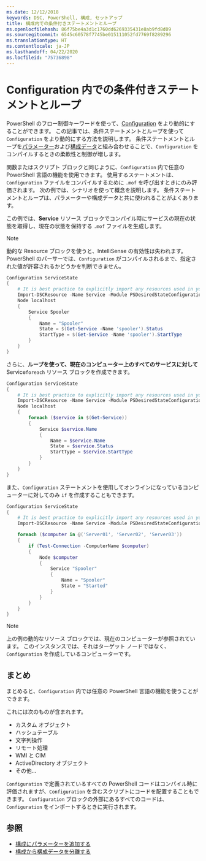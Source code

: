 ```yaml
---
ms.date: 12/12/2018
keywords: DSC, PowerShell, 構成, セットアップ
title: 構成内での条件付きステートメントとループ
ms.openlocfilehash: 86f75be4a3d1c1760dd6269335431e8ab9fd8d09
ms.sourcegitcommit: 6545c60578f7745be015111052fd7769f8289296
ms.translationtype: HT
ms.contentlocale: ja-JP
ms.lasthandoff: 04/22/2020
ms.locfileid: "75736898"
---
```

# <a name="conditional-statements-and-loops-in-a-configuration"></a>Configuration 内での条件付きステートメントとループ

PowerShell のフロー制御キーワードを使って、[Configuration](configurations.md) をより動的にすることができます。 この記事では、条件ステートメントとループを使って `Configuration` をより動的にする方法を説明します。 条件ステートメントとループを[パラメーター](add-parameters-to-a-configuration.md)および[構成データ](configData.md)と組み合わせることで、`Configuration` をコンパイルするときの柔軟性と制御が増します。

関数またはスクリプト ブロックと同じように、`Configuration` 内で任意の PowerShell 言語の機能を使用できます。
使用するステートメントは、`Configuration` ファイルをコンパイルするために `.mof` を呼び出すときにのみ評価されます。 次の例では、シナリオを使って概念を説明します。 条件ステートメントとループは、パラメーターや構成データと共に使われることがよくあります。

この例では、**Service** リソース ブロックでコンパイル時にサービスの現在の状態を取得し、現在の状態を保持する `.mof` ファイルを生成します。

> [!NOTE]
> 動的な Resource ブロックを使うと、IntelliSense の有効性は失われます。 PowerShell のパーサーでは、`Configuration` がコンパイルされるまで、指定された値が許容されるかどうかを判断できません。

```powershell
Configuration ServiceState
{
    # It is best practice to explicitly import any resources used in your Configurations.
    Import-DSCResource -Name Service -Module PSDesiredStateConfiguration
    Node localhost
    {
        Service Spooler
        {
            Name = "Spooler"
            State = $(Get-Service -Name 'spooler').Status
            StartType = $(Get-Service -Name 'spooler').StartType
        }
    }
}
```

さらに、**ループを使って、現在のコンピューター上のすべてのサービスに対して**Service`foreach` リソース ブロックを作成できます。

```powershell
Configuration ServiceState
{
    # It is best practice to explicitly import any resources used in your Configurations.
    Import-DSCResource -Name Service -Module PSDesiredStateConfiguration
    Node localhost
    {
        foreach ($service in $(Get-Service))
        {
            Service $service.Name
            {
                Name = $service.Name
                State = $service.Status
                StartType = $service.StartType
            }
        }
    }
}
```

また、`Configuration` ステートメントを使用してオンラインになっているコンピューターに対してのみ `if` を作成することもできます。

```powershell
Configuration ServiceState
{
    # It is best practice to explicitly import any resources used in your Configurations.
    Import-DSCResource -Name Service -Module PSDesiredStateConfiguration

    foreach ($computer in @('Server01', 'Server02', 'Server03'))
    {
        if (Test-Connection -ComputerName $computer)
        {
            Node $computer
            {
                Service "Spooler"
                {
                    Name = "Spooler"
                    State = "Started"
                }
            }
        }
    }
}
```

> [!NOTE]
> 上の例の動的なリソース ブロックでは、現在のコンピューターが参照されています。 このインスタンスでは、それはターゲット ノードではなく、`Configuration` を作成しているコンピューターです。

<!---
Mention Get-DSCConfigurationFromSystem
-->

## <a name="summary"></a>まとめ

まとめると、`Configuration` 内では任意の PowerShell 言語の機能を使うことができます。

これには次のものが含まれます。

- カスタム オブジェクト
- ハッシュテーブル
- 文字列操作
- リモート処理
- WMI と CIM
- ActiveDirectory オブジェクト
- その他...

`Configuration` で定義されているすべての PowerShell コードはコンパイル時に評価されますが、`Configuration` を含むスクリプトにコードを配置することもできます。 `Configuration` ブロックの外部にあるすべてのコードは、`Configuration` をインポートするときに実行されます。

## <a name="see-also"></a>参照

- [構成にパラメーターを追加する](add-parameters-to-a-configuration.md)
- [構成から構成データを分離する](configData.md)
